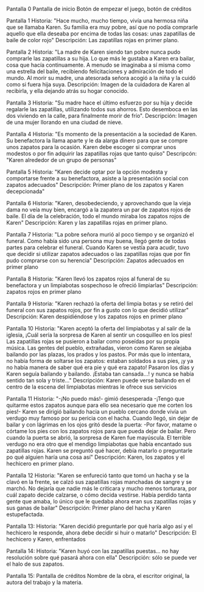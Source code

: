 Pantalla 0
Pantalla de inicio
Botón de empezar el juego, botón de créditos 

Pantalla 1 
Historia: "Hace mucho, mucho tiempo, vivía una hermosa niña que se llamaba Karen. Su familia era muy pobre, así que no podía comprarle aquello que ella deseaba por encima de todas las cosas: unas zapatillas de baile de color rojo"
Descripción: Las zapatillas rojas en primer plano.

Pantalla 2
Historia: "La madre de Karen siendo tan pobre nunca pudo comprarle las zapatillas a su hija. Lo que más le gustaba a Karen era bailar, cosa que hacía continuamente. A menudo se imaginaba a sí misma como una estrella del baile, recibiendo felicitaciones y admiración de todo el mundo. Al morir su madre, una atesorada señora acogió a la niña y la cuidó como si fuera hija suya.
Descripción: Imagen de la cuidadora de Karen al recibirla, y ella dejando atrás su hogar conocido.

Pantalla 3
Historia: "Su madre hace el último esfuerzo por su hija y decide regalarle las zapatillas, utilizando todos sus ahorros. Esto desemboca en las dos viviendo en la calle, para finalmente morir de frío".
Descripción: Imagen de una mujer llorando en una ciudad de nieve. 

Pantalla 4
Historia: "Es momento de la presentación a la sociedad de Karen. Su benefactora la llama aparte y le da alarga dinero para que se compre unos zapatos para la ocasión. Karen debe escoger si comprar unos modestos o por fin adquirir las zapatillas rojas que tanto quiso"
Descripcón: "Karen alrededor de un grupo de personas"

Pantalla 5
Historia: "Karen decide optar por la opción modesta y comportarse frente a su benefactora, asiste a la presentación social con zapatos adecuados"
Descripción: Primer plano de los zapatos y Karen decepcionada"

Pantalla 6
Historia: "Karen, desobedeciendo, y aprovechando que la vieja dama no veía muy bien, encargó a la zapatera un par de zapatos rojos de baile. El día de la celebración, todo el mundo miraba los zapatos rojos de Karen"
Descripción: Karen y las zapatillas rojas en primer plano.

Pantalla 7
Historia: "La pobre señora murió al poco tiempo y se organizó el funeral. Como había sido una persona muy buena, llegó gente de todas partes para celebrar el funeral. Cuando Karen se vestía para acudir, tuvo que decidir si utilizar zapatos adecuados o las zapatillas rojas que por fin pudo comprarse con su herencia"
Descripción: Zapatos adecuados en primer plano

Pantalla 8
Historia: "Karen llevó los zapatos rojos al funeral de su benefactora y un limpiabotas sospechoso le ofreció limpiarlas"
Descripción: zapatos rojos en primer plano

Pantalla 9
Historia: "Karen rechazó la oferta del limpia botas y se retiró del funeral con sus zapatos rojos, por fin a gusto con lo que decidió utilizar"
Descripción: Karen despidiéndose y los zapatos rojos en primer plano 

Pantalla 10
Historia:  "Karen aceptó la oferta del limpiabotas y al salir de la iglesia, ¡Cuál sería la sorpresa de Karen al sentir un cosquilleo en los pies! Las zapatillas rojas se pusieron a bailar como poseídas por su propia música. Las gentes del pueblo, extrañadas, vieron como Karen se alejaba bailando por las plazas, los prados y los pastos. Por más que lo intentara, no había forma de soltarse los zapatos: estaban soldados a sus pies, ¡y ya no había manera de saber qué era pie y qué era zapato! Pasaron los días y Karen seguía bailando y bailando. ¡Estaba tan cansada...! y nunca se había sentido tan sola y triste..."
Descripción: Karen puede verse bailando en el centro de la escena del limpiabotas mientras le ofrece sus servicios 

Pantalla 11
Historia: "-¡No puedo más!- gimió desesperada -¡Tengo que quitarme estos zapatos aunque para ello sea necesario que me corten los pies!-
Karen se dirigió bailando hacia un pueblo cercano donde vivía un verdugo muy famoso por su pericia con el hacha. Cuando llegó, sin dejar de bailar y con lágrimas en los ojos gritó desde la puerta: -Por favor, matame o córtame los pies con los zapatos rojos para que pueda dejar de bailar. Pero cuando la puerta se abrió, la sorpresa de Karen fue mayúscula. El terrible verdugo no era otro que el mendigo limpiabotas que había encantado sus zapatillas rojas. Karen se preguntó qué hacer, debía matarlo o preguntarle po qué alguien haría una cosa así"
Descripción: Karen, los zapatos y el hechicero en primer plano.

Pantalla 12 
Historia: "Karen se enfureció tanto que tomó un hacha y se la clavó en la frente, se calzó sus zapatillas rojas manchadas de sangre y se marchó. No dejaría que nadie más le criticara y mucho menos torturara, por cuál zapato decide calzarse, o cómo decida vestirse. Había perdido tanta gente que amaba, lo único que le quedaba ahora eran sus zapatillas rojas y sus ganas de bailar"
Descripción: Primer plano del hacha y Karen estupefactada.

Pantalla 13: 
Historia: "Karen decidió preguntarle por qué haría algo así y el hechicero le responde, ahora debe decidir si huir o matarlo"
Descripción: El hechicero y Karen, enfrentados

Pantalla 14: 
Historia: "Karen huyó con las zapatillas puestas... no hay resolución sobre qué pasará ahora con ella"
Descripción: sólo se puede ver el halo de sus zapatos.

Pantalla 15:
Pantalla de créditos
Nombre de la obra, el escritor original, la autora del trabajo y la materia.
